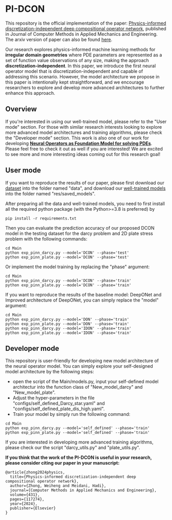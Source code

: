 # PI-DCON

This repository is the official implementation of the paper: [Physics-informed discretization-independent deep compositional operator network](https://www.sciencedirect.com/science/article/abs/pii/S0045782524005309), published in Journal of Computer Methods in Applied Mechanics and Engineering. The arxiv version of paper can also be found [here](https://arxiv.org/html/2404.13646v1).

Our research explores physics-informed machine learning methods for **irregular domain geometries** where PDE parameters are represented as a set of function value observations of any size, making the approach **discretization-independent**. In this paper, we introduce the first neural operator model that is discretization-independent and capable of addressing this scenario. However, the model architecture we propose in this paper is intentionally kept straightforward, and we encourage researchers to explore and develop more advanced architectures to further enhance this approach. 

## Overview

If you're interested in using our well-trained model, please refer to the "User mode" section. For those with similar research interests looking to explore more advanced model architectures and training algorithms, please check the "Developer mode" section. This work is also one of our work for developing [**Neural Operators as Foundation Model for solving PDEs**](https://github.com/WeihengZ/Physics-informed-Neural-Foundation-Operator). Please feel free to check it out as well if you are interested! We are excited to see more and more interesting ideas coming out for this research goal!

## User mode

If you want to reproduce the results of our paper, please first download our [dataset](https://drive.google.com/drive/folders/10c5BWVvd-Oj13tMGhE07Tau07aTWfOhM?usp=sharing) into the folder named "data", and download our [well-trained models](https://drive.google.com/drive/folders/1NFUTkvSoubaTnrcjHf0R29J66E-uJEBz?usp=sharing) into the folder named "res/saved_models". 

After preparing all the data and well-trained models, you need to first install all the required python package (with the Python>=3.8 is preferred) by
```
pip install -r requirements.txt
```

Then you can evaluate the prediction accuracy of our proposed DCON model in the testing dataset for the darcy problem and 2D plate stress problem with the following commands:
```
cd Main
python exp_pinn_darcy.py --model='DCON' --phase='test'
python exp_pinn_plate.py --model='DCON' --phase='test'
```

Or implement the model training by replacing the "phase" argument:
```
cd Main
python exp_pinn_darcy.py --model='DCON' --phase='train'
python exp_pinn_plate.py --model='DCON' --phase='train'
```

If you want to reproduce the results of the baseline model: DeepONet and Improved architecture of DeepONet, you can simply replace the "model" argument:
```
cd Main
python exp_pinn_darcy.py --model='DON' --phase='train'
python exp_pinn_plate.py --model='DON' --phase='train'
python exp_pinn_darcy.py --model='IDON' --phase='train'
python exp_pinn_plate.py --model='IDON' --phase='train'
```

## Developer mode

This repository is user-friendly for developing new model architecture of the neural operator model. You can simply explore your self-designed model architecture by the following steps:
* open the script of the Main/models.py, input your self-defined model architectur into the function class of "New_model_darcy" and "New_model_plate".
* Adjust the hyper-parameters in the file "configs/self_defined_Darcy_star.yaml" and "configs/self_defined_plate_dis_high.yaml". 
* Train your model by simply run the following command:
```
cd Main
python exp_pinn_darcy.py --model='self_defined' --phase='train'
python exp_pinn_plate.py --model='self_defined' --phase='train'
```

If you are interested in developing more advanced training algorithms, please check our the script "darcy_utils.py" and "plate_utils.py".

**If you think that the work of the PI-DCON is useful in your research, please consider citing our paper in your manuscript:**
```
@article{zhong2024physics,
  title={Physics-informed discretization-independent deep compositional operator network},
  author={Zhong, Weiheng and Meidani, Hadi},
  journal={Computer Methods in Applied Mechanics and Engineering},
  volume={431},
  pages={117274},
  year={2024},
  publisher={Elsevier}
}
```
